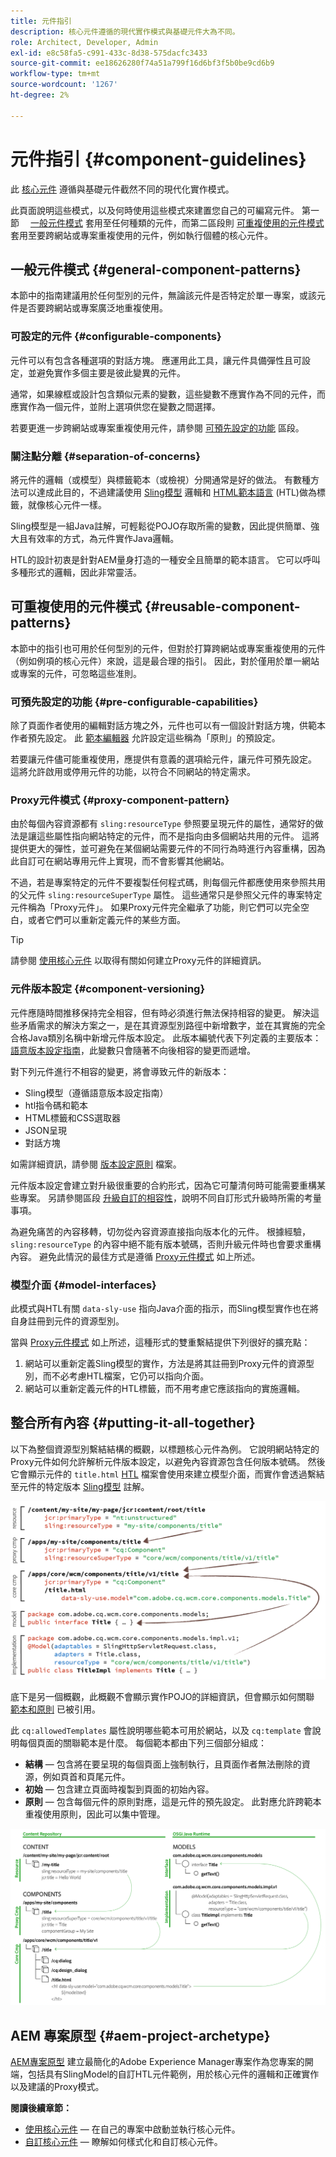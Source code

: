 ```yaml
---
title: 元件指引
description: 核心元件遵循的現代實作模式與基礎元件大為不同。
role: Architect, Developer, Admin
exl-id: e8c58fa5-c991-433c-8d38-575dacfc3433
source-git-commit: ee18626280f74a51a799f16d6bf3f5b0be9cd6b9
workflow-type: tm+mt
source-wordcount: '1267'
ht-degree: 2%

---
```


# 元件指引 {#component-guidelines}

此 [核心元件](overview.md) 遵循與基礎元件截然不同的現代化實作模式。

此頁面說明這些模式，以及何時使用這些模式來建置您自己的可編寫元件。 第一節　 [一般元件模式](#general-component-patterns) 套用至任何種類的元件，而第二區段則 [可重複使用的元件模式](#reusable-component-patterns) 套用至要跨網站或專案重複使用的元件，例如執行個體的核心元件。

## 一般元件模式 {#general-component-patterns}

本節中的指南建議用於任何型別的元件，無論該元件是否特定於單一專案，或該元件是否要跨網站或專案廣泛地重複使用。

### 可設定的元件 {#configurable-components}

元件可以有包含各種選項的對話方塊。 應運用此工具，讓元件具備彈性且可設定，並避免實作多個主要是彼此變異的元件。

通常，如果線框或設計包含類似元素的變數，這些變數不應實作為不同的元件，而應實作為一個元件，並附上選項供您在變數之間選擇。

若要更進一步跨網站或專案重複使用元件，請參閱 [可預先設定的功能](#pre-configurable-capabilities) 區段。

### 關注點分離 {#separation-of-concerns}

將元件的邏輯（或模型）與標籤範本（或檢視）分開通常是好的做法。 有數種方法可以達成此目的，不過建議使用 [Sling模型](https://sling.apache.org/documentation/bundles/models.html) 邏輯和 [HTML範本語言](https://experienceleague.adobe.com/docs/experience-manager-htl/using/overview.html?lang=zh-Hant) (HTL)做為標籤，就像核心元件一樣。

Sling模型是一組Java註解，可輕鬆從POJO存取所需的變數，因此提供簡單、強大且有效率的方式，為元件實作Java邏輯。

HTL的設計初衷是針對AEM量身打造的一種安全且簡單的範本語言。 它可以呼叫多種形式的邏輯，因此非常靈活。

## 可重複使用的元件模式 {#reusable-component-patterns}

本節中的指引也可用於任何型別的元件，但對於打算跨網站或專案重複使用的元件（例如例項的核心元件）來說，這是最合理的指引。 因此，對於僅用於單一網站或專案的元件，可忽略這些准則。

### 可預先設定的功能 {#pre-configurable-capabilities}

除了頁面作者使用的編輯對話方塊之外，元件也可以有一個設計對話方塊，供範本作者預先設定。 此 [範本編輯器](https://experienceleague.adobe.com/docs/experience-manager-cloud-service/sites/authoring/features/templates.html) 允許設定這些稱為「原則」的預設定。

若要讓元件儘可能重複使用，應提供有意義的選項給元件，讓元件可預先設定。 這將允許啟用或停用元件的功能，以符合不同網站的特定需求。

### Proxy元件模式 {#proxy-component-pattern}

由於每個內容資源都有 `sling:resourceType` 參照要呈現元件的屬性，通常好的做法是讓這些屬性指向網站特定的元件，而不是指向由多個網站共用的元件。 這將提供更大的彈性，並可避免在某個網站需要元件的不同行為時進行內容重構，因為此自訂可在網站專用元件上實現，而不會影響其他網站。

不過，若是專案特定的元件不要複製任何程式碼，則每個元件都應使用來參照共用的父元件 `sling:resourceSuperType` 屬性。 這些通常只是參照父元件的專案特定元件稱為「Proxy元件」。 如果Proxy元件完全繼承了功能，則它們可以完全空白，或者它們可以重新定義元件的某些方面。

>[!TIP]
>
>請參閱 [使用核心元件](/help/get-started/using.md#create-proxy-components) 以取得有關如何建立Proxy元件的詳細資訊。

### 元件版本設定 {#component-versioning}

元件應隨時間推移保持完全相容，但有時必須進行無法保持相容的變更。 解決這些矛盾需求的解決方案之一，是在其資源型別路徑中新增數字，並在其實施的完全合格Java類別名稱中新增元件版本設定。 此版本編號代表下列定義的主要版本： [語意版本設定指南](https://semver.org/)，此變數只會隨著不向後相容的變更而遞增。

對下列元件進行不相容的變更，將會導致元件的新版本：

* Sling模型（遵循語意版本設定指南）
* htl指令碼和範本
* HTML標籤和CSS選取器
* JSON呈現
* 對話方塊

如需詳細資訊，請參閱 [版本設定原則](https://github.com/adobe/aem-core-wcm-components/wiki/Versioning-Policies) 檔案。

元件版本設定會建立對升級很重要的合約形式，因為它可釐清何時可能需要重構某些專案。 另請參閱區段 [升級自訂的相容性](customizing.md#upgrade-compatibility-of-customizations)，說明不同自訂形式升級時所需的考量事項。

為避免痛苦的內容移轉，切勿從內容資源直接指向版本化的元件。 根據經驗， `sling:resourceType` 的內容中絕不能有版本號碼，否則升級元件時也會要求重構內容。 避免此情況的最佳方式是遵循 [Proxy元件模式](#proxy-component-pattern) 如上所述。

### 模型介面 {#model-interfaces}

此模式與HTL有關 `data-sly-use` 指向Java介面的指示，而Sling模型實作也在將自身註冊到元件的資源型別。

當與 [Proxy元件模式](#proxy-component-pattern) 如上所述，這種形式的雙重繫結提供下列很好的擴充點：

1. 網站可以重新定義Sling模型的實作，方法是將其註冊到Proxy元件的資源型別，而不必考慮HTL檔案，它仍可以指向介面。
1. 網站可以重新定義元件的HTL標籤，而不用考慮它應該指向的實施邏輯。

## 整合所有內容 {#putting-it-all-together}

以下為整個資源型別繫結結構的概觀，以標題核心元件為例。 它說明網站特定的Proxy元件如何允許解析元件版本設定，以避免內容資源包含任何版本號碼。 然後它會顯示元件的 `title.html` [HTL](https://experienceleague.adobe.com/docs/experience-manager-htl/using/overview.html?lang=zh-Hant) 檔案會使用來建立模型介面，而實作會透過繫結至元件的特定版本 [Sling模型](https://sling.apache.org/documentation/bundles/models.html) 註解。

![資源繫結概觀](/help/assets/chlimage_1-32.png)

底下是另一個概觀，此概觀不會顯示實作POJO的詳細資訊，但會顯示如何關聯 [範本和原則](https://experienceleague.adobe.com/docs/experience-manager-cloud-service/content/implementing/developing/full-stack/components-templates/templates.html) 已被引用。

此 `cq:allowedTemplates` 屬性說明哪些範本可用於網站，以及 `cq:template` 會說明每個頁面的關聯範本是什麼。 每個範本都由下列三個部分組成：

* **結構**  — 包含將在要呈現的每個頁面上強制執行，且頁面作者無法刪除的資源，例如頁首和頁尾元件。
* **初始**  — 包含建立頁面時複製到頁面的初始內容。
* **原則**  — 包含每個元件的原則對應，這是元件的預先設定。 此對應允許跨範本重複使用原則，因此可以集中管理。

![範本和原則概觀](/help/assets/screen_shot_2018-12-07at093102.png)

## AEM 專案原型 {#aem-project-archetype}

[AEM專案原型](/help/developing/archetype/overview.md) 建立最簡化的Adobe Experience Manager專案作為您專案的開端，包括具有SlingModel的自訂HTL元件範例，用於核心元件的邏輯和正確實作以及建議的Proxy模式。

**閱讀後續章節：**

* [使用核心元件](/help/get-started/using.md)  — 在自己的專案中啟動並執行核心元件。
* [自訂核心元件](customizing.md)  — 瞭解如何樣式化和自訂核心元件。

